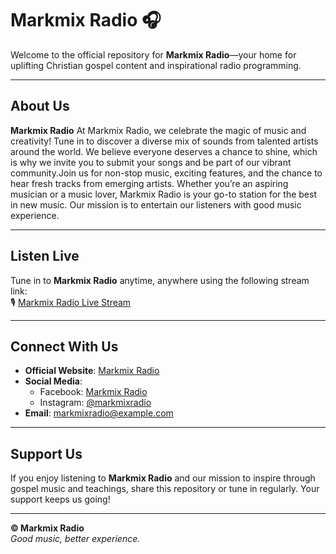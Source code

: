 # Markmix Radio 🎧

Welcome to the official repository for **Markmix Radio**—your home for uplifting Christian gospel content and inspirational radio programming.

---

## About Us

**Markmix Radio** At Markmix Radio, we celebrate the magic of music and creativity! Tune in to discover a diverse mix of sounds from talented artists around the world. We believe everyone deserves a chance to shine, which is why we invite you to submit your songs and be part of our vibrant community.Join us for non-stop music, exciting features, and the chance to hear fresh tracks from emerging artists. Whether you’re an aspiring musician or a music lover, Markmix Radio is your go-to station for the best in new music.
Our mission is to entertain our listeners with good music experience.

---

## Listen Live

Tune in to **Markmix Radio** anytime, anywhere using the following stream link:  
🎙️ [Markmix Radio Live Stream](https://stream.zeno.fm/2qkmivock4zvv)

---

## Connect With Us

- **Official Website**: [Markmix Radio](https://markmixstudios.blogspot.com/p/about.html)  
- **Social Media**:  
  - Facebook: [Markmix Radio](https://www.facebook.com/markmixstudios1)  
  - Instagram: [@markmixradio](https://www.instagram.com/markmix.studios)  
- **Email**: [markmixradio@example.com](mailto:markmixradio@example.com)

---

## Support Us

If you enjoy listening to **Markmix Radio** and our mission to inspire through gospel music and teachings, share this repository or tune in regularly. Your support keeps us going!

---
**© Markmix Radio**  
*Good music, better experience.* 
